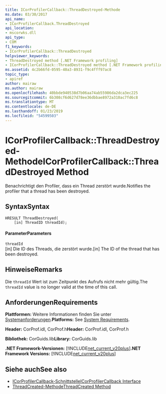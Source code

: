 ```yaml
---
title: ICorProfilerCallback::ThreadDestroyed-Methode
ms.date: 03/30/2017
api_name:
- ICorProfilerCallback.ThreadDestroyed
api_location:
- mscorwks.dll
api_type:
- COM
f1_keywords:
- ICorProfilerCallback::ThreadDestroyed
helpviewer_keywords:
- ThreadDestroyed method [.NET Framework profiling]
- ICorProfilerCallback::ThreadDestroyed method [.NET Framework profiling]
ms.assetid: 4c2b66fd-0595-40a3-8931-f9c4fff97ac8
topic_type:
- apiref
author: mairaw
ms.author: mairaw
ms.openlocfilehash: 40bbde940538d7b06aa74ab55986da2dca3ec225
ms.sourcegitcommit: 6b308cf6d627d78ee36dbbae8972a310ac7fd6c8
ms.translationtype: MT
ms.contentlocale: de-DE
ms.lasthandoff: 01/23/2019
ms.locfileid: "54599503"
---
```

# <a name="icorprofilercallbackthreaddestroyed-method"></a><span data-ttu-id="77671-102">ICorProfilerCallback::ThreadDestroyed-Methode</span><span class="sxs-lookup"><span data-stu-id="77671-102">ICorProfilerCallback::ThreadDestroyed Method</span></span>
<span data-ttu-id="77671-103">Benachrichtigt den Profiler, dass ein Thread zerstört wurde.</span><span class="sxs-lookup"><span data-stu-id="77671-103">Notifies the profiler that a thread has been destroyed.</span></span>  
  
## <a name="syntax"></a><span data-ttu-id="77671-104">Syntax</span><span class="sxs-lookup"><span data-stu-id="77671-104">Syntax</span></span>  
  
```  
HRESULT ThreadDestroyed(  
    [in] ThreadID threadId);  
```  
  
#### <a name="parameters"></a><span data-ttu-id="77671-105">Parameter</span><span class="sxs-lookup"><span data-stu-id="77671-105">Parameters</span></span>  
 `threadId`  
 <span data-ttu-id="77671-106">[in] Die ID des Threads, die zerstört wurde.</span><span class="sxs-lookup"><span data-stu-id="77671-106">[in] The ID of the thread that has been destroyed.</span></span>  
  
## <a name="remarks"></a><span data-ttu-id="77671-107">Hinweise</span><span class="sxs-lookup"><span data-stu-id="77671-107">Remarks</span></span>  
 <span data-ttu-id="77671-108">Die `threadId` Wert ist zum Zeitpunkt des Aufrufs nicht mehr gültig.</span><span class="sxs-lookup"><span data-stu-id="77671-108">The `threadId` value is no longer valid at the time of this call.</span></span>  
  
## <a name="requirements"></a><span data-ttu-id="77671-109">Anforderungen</span><span class="sxs-lookup"><span data-stu-id="77671-109">Requirements</span></span>  
 <span data-ttu-id="77671-110">**Plattformen:** Weitere Informationen finden Sie unter [Systemanforderungen](../../../../docs/framework/get-started/system-requirements.md).</span><span class="sxs-lookup"><span data-stu-id="77671-110">**Platforms:** See [System Requirements](../../../../docs/framework/get-started/system-requirements.md).</span></span>  
  
 <span data-ttu-id="77671-111">**Header:** CorProf.idl, CorProf.h</span><span class="sxs-lookup"><span data-stu-id="77671-111">**Header:** CorProf.idl, CorProf.h</span></span>  
  
 <span data-ttu-id="77671-112">**Bibliothek:** CorGuids.lib</span><span class="sxs-lookup"><span data-stu-id="77671-112">**Library:** CorGuids.lib</span></span>  
  
 <span data-ttu-id="77671-113">**.NET Framework-Versionen:** [!INCLUDE[net_current_v20plus](../../../../includes/net-current-v20plus-md.md)]</span><span class="sxs-lookup"><span data-stu-id="77671-113">**.NET Framework Versions:** [!INCLUDE[net_current_v20plus](../../../../includes/net-current-v20plus-md.md)]</span></span>  
  
## <a name="see-also"></a><span data-ttu-id="77671-114">Siehe auch</span><span class="sxs-lookup"><span data-stu-id="77671-114">See also</span></span>
- [<span data-ttu-id="77671-115">ICorProfilerCallback-Schnittstelle</span><span class="sxs-lookup"><span data-stu-id="77671-115">ICorProfilerCallback Interface</span></span>](../../../../docs/framework/unmanaged-api/profiling/icorprofilercallback-interface.md)
- [<span data-ttu-id="77671-116">ThreadCreated-Methode</span><span class="sxs-lookup"><span data-stu-id="77671-116">ThreadCreated Method</span></span>](../../../../docs/framework/unmanaged-api/profiling/icorprofilercallback-threadcreated-method.md)
